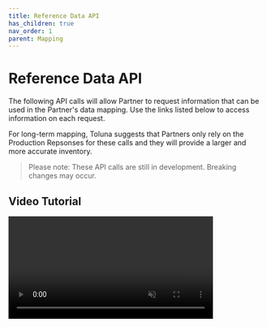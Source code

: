 ```yaml
---
title: Reference Data API
has_children: true
nav_order: 1
parent: Mapping
---
```


# Reference Data API

The following API calls will allow Partner to request information that can be used in the Partner's data mapping. Use the links listed below to access information on each request. 

For long-term mapping, Toluna suggests that Partners only rely on the Production Repsonses for these calls and they will provide a larger and more accurate inventory.

> Please note: These API calls are still in development. Breaking changes may occur.

## Video Tutorial

<video class="video-fluid z-depth-1" loop controls muted style="width: 80%;">
  <source src="https://firebasestorage.googleapis.com/v0/b/toluna-ip.appspot.com/o/integration%2Fquick%2Fref-data.mp4?alt=media&token=8b65074c-59f0-4f2e-b1ea-a2a2e968b432" type="video/mp4" />
</video>
